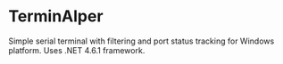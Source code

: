 # TerminAlper
Simple serial terminal with filtering and port status tracking for Windows platform. Uses .NET 4.6.1 framework.

